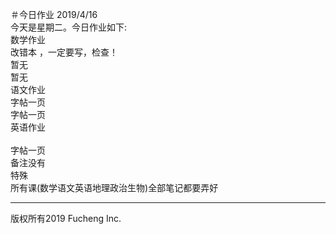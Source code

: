 ＃今日作业 2019/4/16
<br>
今天是星期二。今日作业如下:
<br>
数学作业
<br>
改错本 ，一定要写，检查！
<br>
暂无
<br>
暂无
<br>
语文作业
<br>
字帖一页
<br>
字帖一页
<br>
英语作业
<br>
<br>
字帖一页
<br>
备注没有
<br>
特殊
<br>
所有课(数学语文英语地理政治生物)全部笔记都要弄好
<br>

<hr>
  版权所有2019 Fucheng Inc.
